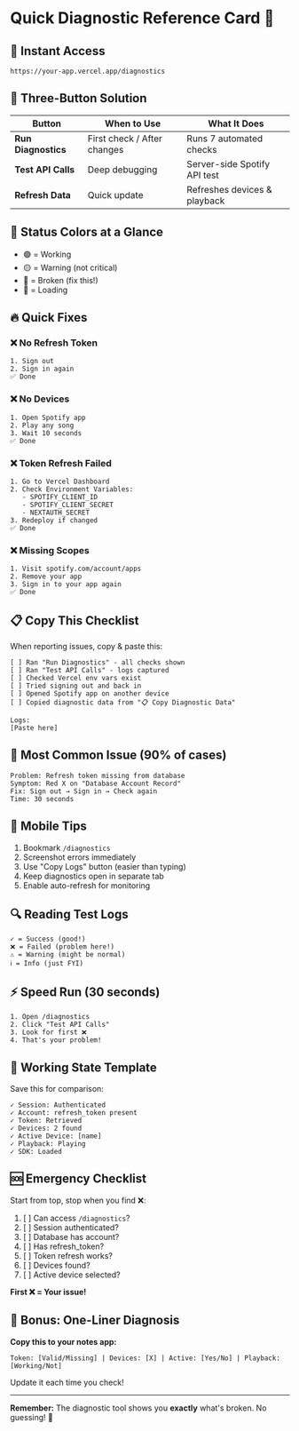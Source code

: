 # Quick Diagnostic Reference Card 🎵

## 🚀 Instant Access
```
https://your-app.vercel.app/diagnostics
```

## 🎯 Three-Button Solution

| Button | When to Use | What It Does |
|--------|-------------|--------------|
| **Run Diagnostics** | First check / After changes | Runs 7 automated checks |
| **Test API Calls** | Deep debugging | Server-side Spotify API test |
| **Refresh Data** | Quick update | Refreshes devices & playback |

## 🚦 Status Colors at a Glance

- 🟢 = Working
- 🟡 = Warning (not critical)
- 🔴 = Broken (fix this!)
- 🔵 = Loading

## 🔥 Quick Fixes

### ❌ No Refresh Token
```
1. Sign out
2. Sign in again
✅ Done
```

### ❌ No Devices
```
1. Open Spotify app
2. Play any song
3. Wait 10 seconds
✅ Done
```

### ❌ Token Refresh Failed
```
1. Go to Vercel Dashboard
2. Check Environment Variables:
   - SPOTIFY_CLIENT_ID
   - SPOTIFY_CLIENT_SECRET
   - NEXTAUTH_SECRET
3. Redeploy if changed
✅ Done
```

### ❌ Missing Scopes
```
1. Visit spotify.com/account/apps
2. Remove your app
3. Sign in to your app again
✅ Done
```

## 📋 Copy This Checklist

When reporting issues, copy & paste this:

```
[ ] Ran "Run Diagnostics" - all checks shown
[ ] Ran "Test API Calls" - logs captured
[ ] Checked Vercel env vars exist
[ ] Tried signing out and back in
[ ] Opened Spotify app on another device
[ ] Copied diagnostic data from "📋 Copy Diagnostic Data"

Logs:
[Paste here]
```

## 🎯 Most Common Issue (90% of cases)

```
Problem: Refresh token missing from database
Symptom: Red X on "Database Account Record"
Fix: Sign out → Sign in → Check again
Time: 30 seconds
```

## 📱 Mobile Tips

1. Bookmark `/diagnostics`
2. Screenshot errors immediately
3. Use "Copy Logs" button (easier than typing)
4. Keep diagnostics open in separate tab
5. Enable auto-refresh for monitoring

## 🔍 Reading Test Logs

```
✓ = Success (good!)
❌ = Failed (problem here!)
⚠️ = Warning (might be normal)
ℹ️ = Info (just FYI)
```

## ⚡ Speed Run (30 seconds)

```
1. Open /diagnostics
2. Click "Test API Calls"
3. Look for first ❌
4. That's your problem!
```

## 🎵 Working State Template

Save this for comparison:
```
✓ Session: Authenticated
✓ Account: refresh_token present
✓ Token: Retrieved
✓ Devices: 2 found
✓ Active Device: [name]
✓ Playback: Playing
✓ SDK: Loaded
```

## 🆘 Emergency Checklist

Start from top, stop when you find ❌:

1. [ ] Can access `/diagnostics`?
2. [ ] Session authenticated?
3. [ ] Database has account?
4. [ ] Has refresh_token?
5. [ ] Token refresh works?
6. [ ] Devices found?
7. [ ] Active device selected?

**First ❌ = Your issue!**

## 🎁 Bonus: One-Liner Diagnosis

**Copy this to your notes app:**
```
Token: [Valid/Missing] | Devices: [X] | Active: [Yes/No] | Playback: [Working/Not]
```

Update it each time you check!

---

**Remember:** The diagnostic tool shows you **exactly** what's broken. No guessing! 🎯

